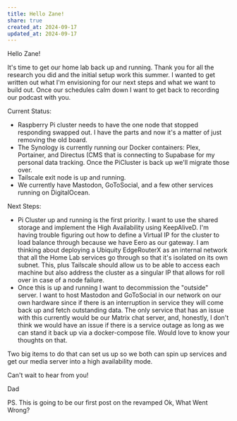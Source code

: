 ```yaml
---
title: Hello Zane!
share: true
created_at: 2024-09-17
updated_at: 2024-09-17
---
```


Hello Zane!

It's time to get our home lab back up and running. Thank you for all the research you did and the initial setup work this summer. I wanted to get written out what I'm envisioning for our next steps and what we want to build out. Once our schedules calm down I want to get back to recording our podcast with you.


Current Status:

- Raspberry Pi cluster needs to have the one node that stopped responding swapped out.  I have the parts and now it's a matter of just removing the old board.
- The Synology is currently running our Docker containers: Plex, Portainer, and Directus (CMS that is connecting to Supabase for my personal data tracking. Once the PiCluster is back up we'll migrate those over.
- Tailscale exit node is up and running.
- We currently have Mastodon, GoToSocial, and a few other services running on DigitalOcean.

Next Steps:

- Pi Cluster up and running is the first priority. I want to use the shared storage and implement the High Availability using KeepAliveD. I'm having trouble figuring out how to define a Virtual IP for the cluster to load balance through because we have Eero as our gateway. I am thinking about deploying a Ubiquity EdgeRouterX as an internal network that all the Home Lab services go through so that it's isolated on its own subnet. This, plus Tailscale should allow us to be able to access each machine but also address the cluster as a singular IP that allows for roll over in case of a node failure.
- Once this is up and running I want to decommission the "outside" server. I want to host Mastodon and GoToSocial in our network on our own hardware since if there is an interruption in service they will come back up and fetch outstanding data.  The only service that has an issue with this currently would be our Matrix chat server, and, honestly, I don't think we would have an issue if there is a service outage as long as we can stand it back up via a docker-compose file. Would love to know your thoughts on that.

Two big items to do that can set us up so we both can spin up services and get our media server into a high availability mode.

Can't wait to hear from you!

Dad

PS. This is going to be our first post on the revamped Ok, What Went Wrong?
